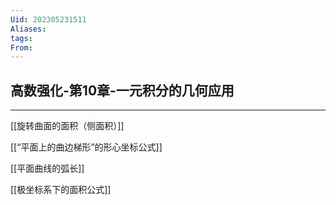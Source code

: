 ```yaml
---
Uid: 202305231511
Aliases: 
tags: 
From: 
---
```

## 高数强化-第10章-一元积分的几何应用
---

[[旋转曲面的面积（侧面积）]]

[[“平面上的曲边梯形”的形心坐标公式]]

[[平面曲线的弧长]]

[[极坐标系下的面积公式]]


